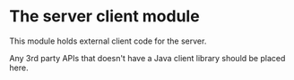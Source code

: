 # The server client module
This module holds external client code for the server.

Any 3rd party APIs that doesn't have a Java client library should be placed here.
